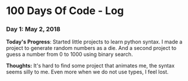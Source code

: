 # 100 Days Of Code - Log

### Day 1: May 2, 2018 

**Today's Progress**: Started little projects to learn python syntax. I made a project to generate random numbers as a die. And a second project to guess a number from 0 to 1000 using binary search.

**Thoughts:** It's hard to find some project that animates me, the syntax seems silly to me. Even more when we do not use types, I feel lost.
